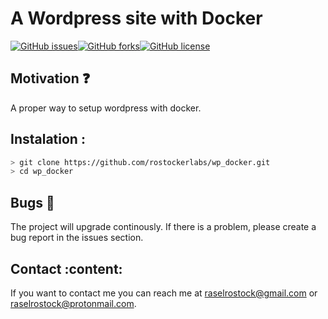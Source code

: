 A Wordpress site with Docker
============================
[![GitHub issues](https://img.shields.io/github/issues/rostockerlabs/wp_docker)](https://github.com/rostockerlabs/wp_docker/issues)[![GitHub forks](https://img.shields.io/github/forks/rostockerlabs/wp_docker)](https://github.com/rostockerlabs/wp_docker/network)[![GitHub license](https://img.shields.io/github/license/rostockerlabs/wp_docker)](https://github.com/rostockerlabs/wp_docker)

## Motivation :question:

 A proper way to setup wordpress with docker.

## Instalation :

```bash
> git clone https://github.com/rostockerlabs/wp_docker.git
> cd wp_docker
```


## Bugs :bug:

The project will upgrade continously. If there is a problem, please create a bug report in the issues section.

## Contact :content:

If you want to contact me you can reach me at raselrostock@gmail.com or raselrostock@protonmail.com.